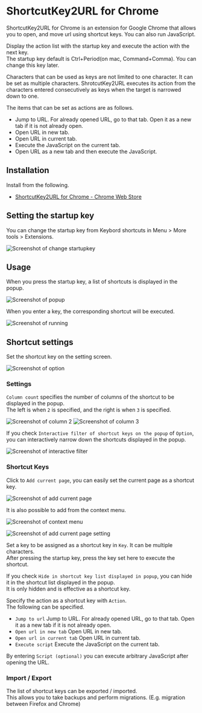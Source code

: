 # ShortcutKey2URL for Chrome

ShortcutKey2URL for Chrome is an extension for Google Chrome that allows you to open, and move url using shortcut keys. You can also run JavaScript.

Display the action list with the startup key and execute the action with the next key.  
The startup key default is Ctrl+Period(on mac, Command+Comma). You can change this key later. 

Characters that can be used as keys are not limited to one character. It can be set as multiple characters. ShrotcutKey2URL executes its action from the characters entered consecutively as keys when the target is narrowed down to one.

The items that can be set as actions are as follows.

* Jump to URL. For already opened URL, go to that tab. Open it as a new tab if it is not already open.
* Open URL in new tab.
* Open URL in current tab.
* Execute the JavaScript on the current tab.
* Open URL as a new tab and then execute the JavaScript.

## Installation

Install from the following.

* [ShortcutKey2URL for Chrome - Chrome Web Store](https://chrome.google.com/webstore/detail/shortcutkey2url-for-chrom/hfohmffbfcobmhfgpkbcjjaijmfplcdg "ShortcutKey2URL for Chrome - Chrome Web Store")

## Setting the startup key

You can change the startup key from Keybord shortcuts in Menu > More tools > Extensions.

![Screenshot of change startupkey](screenshots/change_startupkey.png)

## Usage

When you press the startup key, a list of shortcuts is displayed in the popup.

![Screenshot of popup](screenshots/popup.png)

When you enter a key, the corresponding shortcut will be executed.

![Screenshot of running](screenshots/run.gif)

## Shortcut settings

Set the shortcut key on the setting screen.

![Screenshot of option](screenshots/option.png)

### Settings

`Column count` specifies the number of columns of the shortcut to be displayed in the popup.  
The left is when `2` is specified, and the right is when `3` is specified.

![Screenshot of column 2](screenshots/column2.png) ![Screenshot of column 3](screenshots/column3.png)

If you check `Interactive filter of shortcut keys on the popup` of `Option`, you can interactively narrow down the shortcuts displayed in the popup.

![Screenshot of interactive filter](screenshots/interactive.gif)

### Shortcut Keys

Click to `Add current page`, you can easily set the current page as a shortcut key.

![Screenshot of add current page](screenshots/add_current_page.png)

It is also possible to add from the context menu.

![Screenshot of context menu](screenshots/context_menu.png)

![Screenshot of add current page setting](screenshots/add_current_page_setting.png)

Set a key to be assigned as a shortcut key in `Key`. It can be multiple characters.  
After pressing the startup key, press the key set here to execute the shortcut.

If you check `Hide in shortcut key list displayed in popup`, you can hide it in the shortcut list displayed in the popup.  
It is only hidden and is effective as a shortcut key.

Specify the action as a shortcut key with `Action`.  
The following can be specified.

* `Jump to url` Jump to URL. For already opened URL, go to that tab. Open it as a new tab if it is not already open.
* `Open url in new tab` Open URL in new tab.
* `Open url in current tab` Open URL in current tab.
* `Execute script` Execute the JavaScript on the current tab.

By entering `Script (optional)` you can execute arbitrary JavaScript after opening the URL.

### Import / Export

The list of shortcut keys can be exported / imported.  
This allows you to take backups and perform migrations. (E.g. migration between Firefox and Chrome)
